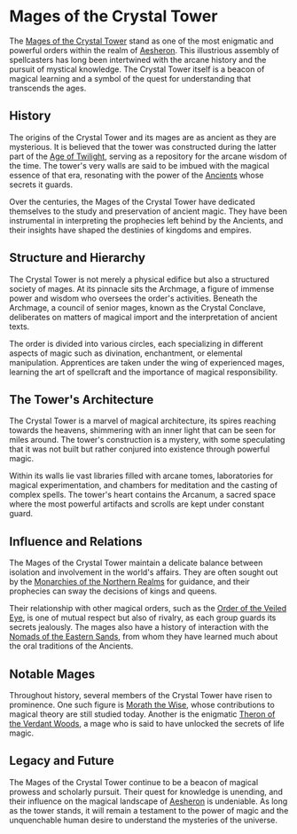 # Mages of the Crystal Tower

The [Mages of the Crystal Tower](Mages%20of%20the%20Crystal%20Tower.md) stand as one of the most enigmatic and powerful orders within the realm of [Aesheron](Aesheron.md). This illustrious assembly of spellcasters has long been intertwined with the arcane history and the pursuit of mystical knowledge. The Crystal Tower itself is a beacon of magical learning and a symbol of the quest for understanding that transcends the ages.

## History

The origins of the Crystal Tower and its mages are as ancient as they are mysterious. It is believed that the tower was constructed during the latter part of the [Age of Twilight](Age%20of%20Twilight.md), serving as a repository for the arcane wisdom of the time. The tower's very walls are said to be imbued with the magical essence of that era, resonating with the power of the [Ancients](Ancients.md) whose secrets it guards.

Over the centuries, the Mages of the Crystal Tower have dedicated themselves to the study and preservation of ancient magic. They have been instrumental in interpreting the prophecies left behind by the Ancients, and their insights have shaped the destinies of kingdoms and empires.

## Structure and Hierarchy

The Crystal Tower is not merely a physical edifice but also a structured society of mages. At its pinnacle sits the Archmage, a figure of immense power and wisdom who oversees the order's activities. Beneath the Archmage, a council of senior mages, known as the Crystal Conclave, deliberates on matters of magical import and the interpretation of ancient texts.

The order is divided into various circles, each specializing in different aspects of magic such as divination, enchantment, or elemental manipulation. Apprentices are taken under the wing of experienced mages, learning the art of spellcraft and the importance of magical responsibility.

## The Tower's Architecture

The Crystal Tower is a marvel of magical architecture, its spires reaching towards the heavens, shimmering with an inner light that can be seen for miles around. The tower's construction is a mystery, with some speculating that it was not built but rather conjured into existence through powerful magic.

Within its walls lie vast libraries filled with arcane tomes, laboratories for magical experimentation, and chambers for meditation and the casting of complex spells. The tower's heart contains the Arcanum, a sacred space where the most powerful artifacts and scrolls are kept under constant guard.

## Influence and Relations

The Mages of the Crystal Tower maintain a delicate balance between isolation and involvement in the world's affairs. They are often sought out by the [Monarchies of the Northern Realms](Monarchies%20of%20the%20Northern%20Realms.md) for guidance, and their prophecies can sway the decisions of kings and queens.

Their relationship with other magical orders, such as the [Order of the Veiled Eye](Order%20of%20the%20Veiled%20Eye.md), is one of mutual respect but also of rivalry, as each group guards its secrets jealously. The mages also have a history of interaction with the [Nomads of the Eastern Sands](Nomads%20of%20the%20Eastern%20Sands.md), from whom they have learned much about the oral traditions of the Ancients.

## Notable Mages

Throughout history, several members of the Crystal Tower have risen to prominence. One such figure is [Morath the Wise](Morath%20the%20Wise.md), whose contributions to magical theory are still studied today. Another is the enigmatic [Theron of the Verdant Woods](Theron%20of%20the%20Verdant%20Woods.md), a mage who is said to have unlocked the secrets of life magic.

## Legacy and Future

The Mages of the Crystal Tower continue to be a beacon of magical prowess and scholarly pursuit. Their quest for knowledge is unending, and their influence on the magical landscape of [Aesheron](Aesheron.md) is undeniable. As long as the tower stands, it will remain a testament to the power of magic and the unquenchable human desire to understand the mysteries of the universe.
